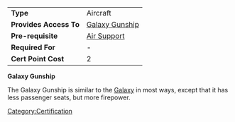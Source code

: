 |                        |                                                |
| ---------------------- | ---------------------------------------------- |
| **Type**               | Aircraft                                       |
| **Provides Access To** | [Galaxy Gunship](Galaxy_Gunship.md) |
| **Pre-requisite**      | [Air Support](Air_Support.md)       |
| **Required For**       | \-                                             |
| **Cert Point Cost**    | 2                                              |

**Galaxy Gunship**

The Galaxy Gunship is similar to the [Galaxy](Galaxy.md) in most
ways, except that it has less passenger seats, but more firepower.

[Category:Certification](Category:Certification.md)
